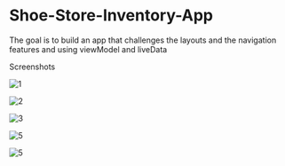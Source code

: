 # Shoe-Store-Inventory-App
The goal is to build an app that challenges the layouts and the navigation features and using viewModel and liveData

Screenshots


![1](https://user-images.githubusercontent.com/62807830/180287735-b0430ea1-129d-42b5-9dec-926b3af4e84d.png)

![2](https://user-images.githubusercontent.com/62807830/180287748-55b4ee83-88a5-4971-b21c-d8dec686e6e0.png)

![3](https://user-images.githubusercontent.com/62807830/180287764-4589fead-aa34-4b63-8505-941bddc2732a.png)

![5](https://user-images.githubusercontent.com/62807830/180287769-a3a07ec8-e5f3-4bfd-9eb2-a75a70d09e52.png)

![5](https://user-images.githubusercontent.com/62807830/180287774-cf97a858-8be3-41e5-b20e-951d5fd2dbcb.png)
